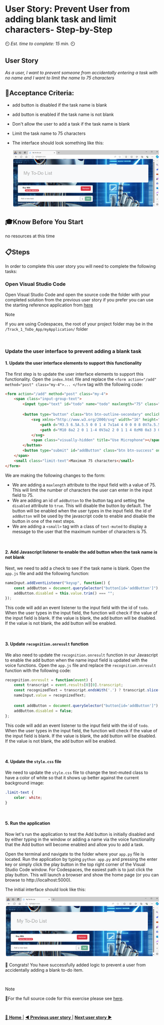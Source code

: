 # User Story: Prevent User from adding blank task and limit characters- Step-by-Step
⏲️ _Est. time to complete: 15 min._ ⏲️

## User Story 
*As a user, I want to prevent someone from accidentally entering a task with no name and I want to limit the name to 75 characters*

## 🎯Acceptance Criteria:
- add button is disabled if the task name is blank
- add button is enabled if the task name is not blank
- Don't allow the user to add a task if the task name is blank
- Limit the task name to 75 characters
- The interface should look something like this:

    ![Index](/Track_1_ToDo_App/Sprint-07%20-%20Advanced%20Styling%20Your%20Web%20App/images/outcome-S07-F01-US03.png)
  

## 🎓Know Before You Start
no resources at this time


## 📋Steps

In order to complete this user story you will need to complete the following tasks:

### Open Visual Studio Code
Open Visual Studio Code and open the source code the folder with your completed solution from the previous user story if you prefer you can use the starting reference application from [here](/Track_1_ToDo_App/Sprint-07%20-%20Advanced%20Styling%20Your%20Web%20App/src/app-s07-f01-us02/)

> [!NOTE]
> If you are using Codespaces, the root of your project folder may be in the `/Track_1_ToDo_App/myApplication/` folder
<br/>


### Update the user interface to prevent adding a blank task

#### 1. Update the user interface elements to support this functionality
The first step is to update the user interface elements to support this functionality.  Open the `index.html` file and replace the `<form action="/add" method="post" class="my-4">... </form` tag with the following code:

```html
<form action="/add" method="post" class="my-4">
    <span class="input-group-text">
        <input type="text" id="todo" name="todo" maxlength="75" class="form-control" placeholder="Add a new task">
                        
        <button type="button" class="btn btn-outline-secondary" onclick="captureVoice()">
            <svg xmlns="http://www.w3.org/2000/svg" width="16" height="16" fill="currentColor" class="bi bi-mic" viewBox="0 0 16 16">
                <path d="M3.5 6.5A.5.5 0 0 1 4 7v1a4 4 0 0 0 8 0V7a.5.5 0 0 1 1 0v1a5 5 0 0 1-4.5 4.975V15h3a.5.5 0 0 1 0 1h-7a.5.5 0 0 1 0-1h3v-2.025A5 5 0 0 1 3 8V7a.5.5 0 0  1 .5-.5"></path>
                <path d="M10 8a2 2 0 1 1-4 0V3a2 2 0 1 1 4 0zM8 0a3 3 0 0 0-3 3v5a3 3 0 0 0 6 0V3a3 3 0 0 0-3-3"></path>
            </svg>
            <span class="visually-hidden" title="Use Microphone"></span>
        </button>
        <button type="submit" id="addButton" class="btn btn-success" onclick="clearHighlight()" disabled>Add</button>
    </span>
    <small class="limit-text">Maximum 75 characters</small>
</form>
```
We are making the following changes to the form:
- We are adding a `maxlength` attribute to the input field with a value of 75. This will limit the number of characters the user can enter in the input field to 75.  
- We are adding an id of `addButton` to the button tag and setting the `disabled` attribute to `true`. This will disable the button by default. The button will be enabled when the user types in the input field.  the id of `addButton` will be used by the javascript code to enable and disable the button in one of the next steps.
- We are adding a `<small>` tag with a class of `text-muted` to display a message to the user that the maximum number of characters is 75.

<br/>

#### 2. Add Javascript listener to enable the add button when the task name is not blank
Next, we need to add a check to see if the task name is blank. Open the `app.js` file and add the following function: 

```javascript
nameInput.addEventListener("keyup", function() {
    const addButton = document.querySelector("button[id='addButton']");
    addButton.disabled = this.value.trim() === "";
});
```
This code will add an event listener to the input field with the id of `todo`. When the user types in the input field, the function will check if the value of the input field is blank. If the value is blank, the add button will be disabled. If the value is not blank, the add button will be enabled.

<br/>

#### 3. Update `recognition.onresult` function
We also need to update the `recognition.onresult` function in our Javascript to enable the add button when the name input field is updated with the voice functions. Open the `app.js` file and replace the `recognition.onresult` function with the following code: 

```javascript
recognition.onresult = function(event) {
    const transcript = event.results[0][0].transcript;
    const recognizedText = transcript.endsWith('.') ? transcript.slice(0, -1) : transcript;
    nameInput.value = recognizedText;

    const addButton = document.querySelector("button[id='addButton']");
    addButton.disabled = false;
};
```
This code will add an event listener to the input field with the id of `todo`. When the user types in the input field, the function will check if the value of the input field is blank. If the value is blank, the add button will be disabled. If the value is not blank, the add button will be enabled.

<br/>

#### 4. Update the `style.css` file
We need to update the `style.css` file to change the text-muted class to have a color of white so that it shows up better against the current background image:

```css
.limit-text {
    color: white;
}
```

<br/>

#### 5. Run the application
Now let's run the application to test the Add button is initially disabled and by either typing in the window or adding a name via the voice functionality that the Add button will become enabled and allow you to add a task. 

Open the terminal and navigate to the folder where your `app.py` file is located. Run the application by typing `python app.py` and pressing the enter key or simply click the play button in the top right corner of the Visual Studio Code window.  For Codespaces, the easiest path is to just click the play button.   This will launch a browser and show the home page (or you can browse to http://localhost:5000).

The initial interface should look like this:

![outcome](/Track_1_ToDo_App/Sprint-07%20-%20Advanced%20Styling%20Your%20Web%20App/images/outcome-S07-F01-US03.png)

🎉 Congrats! You have successfully added logic to prevent a user from accidentally adding a blank to-do item.

<br/>

> [!NOTE]
> 📄For the full source code for this exercise please see [here](/Track_1_ToDo_App/Sprint-07%20-%20Advanced%20Styling%20Your%20Web%20App/src/app-s07-f01-us03/).

<br/>

[🔼 **Home** ](/Track_1_ToDo_App/README.md) | [**◀ Previous user story** ](User%20Story%202%20-%20Add%20Tabbed%20Interface.md) | [**Next user story**  ▶](User%20Story%204%20-%20Confirm%20Delete.md)